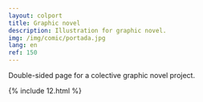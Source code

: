 ```yaml
---
layout: colport
title: Graphic novel
description: Illustration for graphic novel.
img: /img/comic/portada.jpg
lang: en
ref: 150
---
```


Double-sided page for a colective graphic novel project.

{% include 12.html %}
